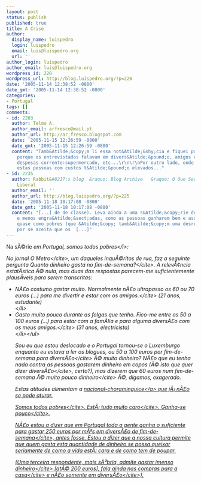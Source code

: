 ```yaml
---
layout: post
status: publish
published: true
title: A Crise
author:
  display_name: luispedro
  login: luispedro
  email: luis@luispedro.org
  url: ''
author_login: luispedro
author_email: luis@luispedro.org
wordpress_id: 220
wordpress_url: http://blog.luispedro.org/?p=220
date: '2005-11-14 12:38:52 -0800'
date_gmt: '2005-11-14 12:38:52 -0800'
categories:
- Portugal
tags: []
comments:
- id: 2203
  author: Telmo A.
  author_email: arfresco@mail.pt
  author_url: http://ar_fresco.blogspot.com
  date: '2005-11-15 12:26:59 -0800'
  date_gmt: '2005-11-15 12:26:59 -0800'
  content: "Tamb&Atilde;&copy;m li essa not&Atilde;&shy;cia e fiquei pasmado, especialmente
    porque os entrevistados falavam em divers&Atilde;&pound;o, amigos e n&Atilde;&pound;o
    despesas corrente:supermercado, etc...\r\n\r\nPor outro lado, onde se divertem
    estas pessoas com custos t&Atilde;&pound;o elevados..."
- id: 2235
  author: Rabbit&#8217;s blog  &raquo; Blog Archive   &raquo; O Que Seria uma Sociedade
    Liberal
  author_email: ''
  author_url: http://blog.luispedro.org/?p=225
  date: '2005-11-18 10:17:08 -0800'
  date_gmt: '2005-11-18 10:17:08 -0800'
  content: "[...] de de classe). Leva ainda a uma s&Atilde;&copy;rie de coisas mais
    e menos engra&Atilde;&sect;adas, como as pessoas ganharem bem e asssumirem-se
    quase como pobres (que &Atilde;&copy; tamb&Atilde;&copy;m uma desresponsabiliza&Atilde;&sect;&Atilde;&pound;o,
    por se aceita que os  [...]"
---
```

<p>Na s&Atilde;&copy;rie <i>em Portugal, somos todos pobres<&#47;i>:</p>
<p>No jornal <cite>O Metro<&#47;cite>, um daqueles inqu&Atilde;&copy;ritos de rua, faz a seguinte pergunta <cite>Quanto dinheiro gasta no fim-de-semana?<&#47;cite>. A relev&Atilde;&cent;ncia estat&Atilde;&shy;stica &Atilde;&copy; nula, mas duas das respostas parecem-me suficientemente plaus&Atilde;&shy;veis para serem transcritas: </p>
<ul>
<li><cite>N&Atilde;&pound;o costumo gastar muito. Normalmente n&Atilde;&pound;o ultrapasso os 60 ou 70 euros (...) para me divertir e estar com os amigos.<&#47;cite>  (21 anos, estudante)<br />
<&#47;li>
<li><cite>Gasto muito pouco durante as folgas que tenho. Fico-me entre os 50 a 100 euros (...) para estar com a fam&Atilde;&shy;lia e para alguma divers&Atilde;&pound;o com os meus amigos.<&#47;cite> (31 anos, electricista)<br />
<&#47;li><&#47;ul></p>
<p>Sou eu que estou deslocado e o Portugal tornou-se o Luxemburgo enquanto eu estava a ler os blogues, ou 50 a 100 euros por fim-de-semana para <cite>divers&Atilde;&pound;o<&#47;cite> &Atilde;&copy; muito dinheiro? N&Atilde;&pound;o que eu tenha nada contra as pessoas gastarem dinheiro em copos (&Atilde;&copy; isto que quer dizer <cite>divers&Atilde;&pound;o<&#47;cite>, certo?), mas dizerem que 60 euros num fim-de-semana &Atilde;&copy; <cite>muito pouco dinheiro<&#47;cite> &Atilde;&copy;, digamos, exagerado.</p>
<p>Estas atitudes alimentam a <a href="http:&#47;&#47;blog.luispedro.org&#47;?p=103">nacional-choraminguice<&#47;a> que j&Atilde;&iexcl; n&Atilde;&pound;o se pode aturar. </p>
<p><cite>Somos todos pobres<&#47;cite>. <cite>Est&Atilde;&iexcl; tudo muito caro<&#47;cite>. <cite>Ganha-se pouco<&#47;cite>.</p>
<p>N&Atilde;&pound;o estou a dizer que em Portugal toda a gente ganha o suficiente para gastar 250 euros por m&Atilde;&ordf;s em <cite>divers&Atilde;&pound;o de fim-de-semana<&#47;cite>, antes fosse. Estou a dizer que a nossa cultura permite que quem gasta esta quantidade de dinheiro se possa queixar seriamente de como a vida est&Atilde;&iexcl; cara e de como tem de poupar.</p>
<p>(Uma terceira respondente, mais s&Atilde;&sup3;bria, admite <cite>gastar imenso dinheiro<&#47;cite> [at&Atilde;&copy; 200 euros], fala ainda nas <cite>compras para a casa<&#47;cite> e n&Atilde;&pound;o somente em <cite>divers&Atilde;&pound;o<&#47;cite>).</p>
